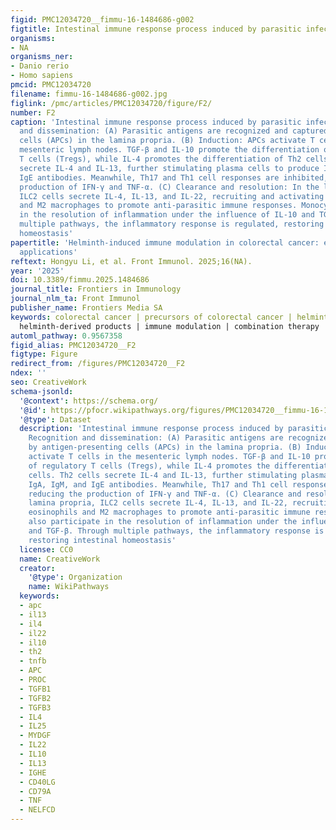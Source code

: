 ```yaml
---
figid: PMC12034720__fimmu-16-1484686-g002
figtitle: Intestinal immune response process induced by parasitic infection
organisms:
- NA
organisms_ner:
- Danio rerio
- Homo sapiens
pmcid: PMC12034720
filename: fimmu-16-1484686-g002.jpg
figlink: /pmc/articles/PMC12034720/figure/F2/
number: F2
caption: 'Intestinal immune response process induced by parasitic infection. Recognition
  and dissemination: (A) Parasitic antigens are recognized and captured by antigen-presenting
  cells (APCs) in the lamina propria. (B) Induction: APCs activate T cells in the
  mesenteric lymph nodes. TGF-β and IL-10 promote the differentiation of regulatory
  T cells (Tregs), while IL-4 promotes the differentiation of Th2 cells. Th2 cells
  secrete IL-4 and IL-13, further stimulating plasma cells to produce IgA, IgM, and
  IgE antibodies. Meanwhile, Th17 and Th1 cell responses are inhibited, reducing the
  production of IFN-γ and TNF-α. (C) Clearance and resolution: In the lamina propria,
  ILC2 cells secrete IL-4, IL-13, and IL-22, recruiting and activating eosinophils
  and M2 macrophages to promote anti-parasitic immune responses. Monocytes also participate
  in the resolution of inflammation under the influence of IL-10 and TGF-β. Through
  multiple pathways, the inflammatory response is regulated, restoring intestinal
  homeostasis'
papertitle: 'Helminth-induced immune modulation in colorectal cancer: exploring therapeutic
  applications'
reftext: Hongyu Li, et al. Front Immunol. 2025;16(NA).
year: '2025'
doi: 10.3389/fimmu.2025.1484686
journal_title: Frontiers in Immunology
journal_nlm_ta: Front Immunol
publisher_name: Frontiers Media SA
keywords: colorectal cancer | precursors of colorectal cancer | helminth therapy |
  helminth-derived products | immune modulation | combination therapy
automl_pathway: 0.9567358
figid_alias: PMC12034720__F2
figtype: Figure
redirect_from: /figures/PMC12034720__F2
ndex: ''
seo: CreativeWork
schema-jsonld:
  '@context': https://schema.org/
  '@id': https://pfocr.wikipathways.org/figures/PMC12034720__fimmu-16-1484686-g002.html
  '@type': Dataset
  description: 'Intestinal immune response process induced by parasitic infection.
    Recognition and dissemination: (A) Parasitic antigens are recognized and captured
    by antigen-presenting cells (APCs) in the lamina propria. (B) Induction: APCs
    activate T cells in the mesenteric lymph nodes. TGF-β and IL-10 promote the differentiation
    of regulatory T cells (Tregs), while IL-4 promotes the differentiation of Th2
    cells. Th2 cells secrete IL-4 and IL-13, further stimulating plasma cells to produce
    IgA, IgM, and IgE antibodies. Meanwhile, Th17 and Th1 cell responses are inhibited,
    reducing the production of IFN-γ and TNF-α. (C) Clearance and resolution: In the
    lamina propria, ILC2 cells secrete IL-4, IL-13, and IL-22, recruiting and activating
    eosinophils and M2 macrophages to promote anti-parasitic immune responses. Monocytes
    also participate in the resolution of inflammation under the influence of IL-10
    and TGF-β. Through multiple pathways, the inflammatory response is regulated,
    restoring intestinal homeostasis'
  license: CC0
  name: CreativeWork
  creator:
    '@type': Organization
    name: WikiPathways
  keywords:
  - apc
  - il13
  - il4
  - il22
  - il10
  - th2
  - tnfb
  - APC
  - PROC
  - TGFB1
  - TGFB2
  - TGFB3
  - IL4
  - IL25
  - MYDGF
  - IL22
  - IL10
  - IL13
  - IGHE
  - CD40LG
  - CD79A
  - TNF
  - NELFCD
---
```

